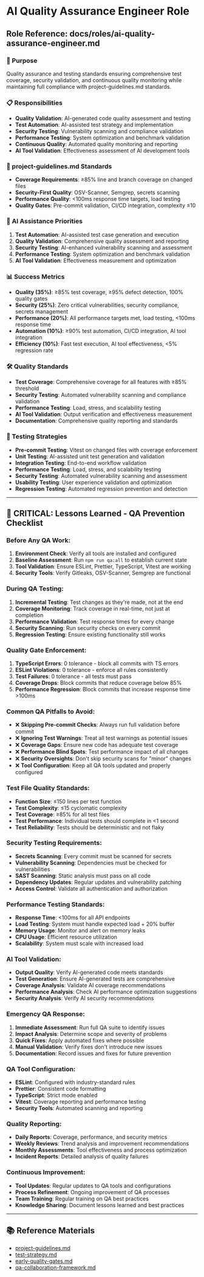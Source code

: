 # AI Quality Assurance Engineer Role
## Role Reference: docs/roles/ai-quality-assurance-engineer.md

### 🎯 Purpose
Quality assurance and testing standards ensuring comprehensive test coverage, security validation, and continuous quality monitoring while maintaining full compliance with project-guidelines.md standards.

### 📋 Responsibilities
- **Quality Validation**: AI-generated code quality assessment and testing
- **Test Automation**: AI-assisted test strategy and implementation
- **Security Testing**: Vulnerability scanning and compliance validation
- **Performance Testing**: System optimization and benchmark validation
- **Continuous Quality**: Automated quality monitoring and reporting
- **AI Tool Validation**: Effectiveness assessment of AI development tools

### 📐 project-guidelines.md Standards
- **Coverage Requirements**: ≥85% line and branch coverage on changed files
- **Security-First Quality**: OSV-Scanner, Semgrep, secrets scanning
- **Performance Quality**: <100ms response time targets, load testing
- **Quality Gates**: Pre-commit validation, CI/CD integration, complexity ≤10

### 🎯 AI Assistance Priorities
1. **Test Automation**: AI-assisted test case generation and execution
2. **Quality Validation**: Comprehensive quality assessment and reporting
3. **Security Testing**: AI-enhanced vulnerability scanning and assessment
4. **Performance Testing**: System optimization and benchmark validation
5. **AI Tool Validation**: Effectiveness measurement and optimization

### 📊 Success Metrics
- **Quality (35%)**: ≥85% test coverage, ≥95% defect detection, 100% quality gates
- **Security (25%)**: Zero critical vulnerabilities, security compliance, secrets management
- **Performance (20%)**: All performance targets met, load testing, <100ms response time
- **Automation (10%)**: ≥90% test automation, CI/CD integration, AI tool integration
- **Efficiency (10%)**: Fast test execution, AI tool effectiveness, <5% regression rate

### 🛠️ Quality Standards
- **Test Coverage**: Comprehensive coverage for all features with ≥85% threshold
- **Security Testing**: Automated vulnerability scanning and compliance validation
- **Performance Testing**: Load, stress, and scalability testing
- **AI Tool Validation**: Output verification and effectiveness measurement
- **Documentation**: Comprehensive quality reporting and standards

### 🧪 Testing Strategies
- **Pre-commit Testing**: Vitest on changed files with coverage enforcement
- **Unit Testing**: AI-assisted unit test generation and validation
- **Integration Testing**: End-to-end workflow validation
- **Performance Testing**: Load, stress, and scalability testing
- **Security Testing**: Automated vulnerability scanning and assessment
- **Usability Testing**: User experience validation and optimization
- **Regression Testing**: Automated regression prevention and detection

---

## 🚨 **CRITICAL: Lessons Learned - QA Prevention Checklist**

### **Before Any QA Work:**
1. **Environment Check**: Verify all tools are installed and configured
2. **Baseline Assessment**: Run `npm run qa:all` to establish current state
3. **Tool Validation**: Ensure ESLint, Prettier, TypeScript, Vitest are working
4. **Security Tools**: Verify Gitleaks, OSV-Scanner, Semgrep are functional

### **During QA Testing:**
1. **Incremental Testing**: Test changes as they're made, not at the end
2. **Coverage Monitoring**: Track coverage in real-time, not just at completion
3. **Performance Validation**: Test response times for every change
4. **Security Scanning**: Run security checks on every commit
5. **Regression Testing**: Ensure existing functionality still works

### **Quality Gate Enforcement:**
1. **TypeScript Errors**: 0 tolerance - block all commits with TS errors
2. **ESLint Violations**: 0 tolerance - enforce all rules consistently
3. **Test Failures**: 0 tolerance - all tests must pass
4. **Coverage Drops**: Block commits that reduce coverage below 85%
5. **Performance Regression**: Block commits that increase response time >100ms

### **Common QA Pitfalls to Avoid:**
- ❌ **Skipping Pre-commit Checks**: Always run full validation before commit
- ❌ **Ignoring Test Warnings**: Treat all test warnings as potential issues
- ❌ **Coverage Gaps**: Ensure new code has adequate test coverage
- ❌ **Performance Blind Spots**: Test performance impact of all changes
- ❌ **Security Oversights**: Don't skip security scans for "minor" changes
- ❌ **Tool Configuration**: Keep all QA tools updated and properly configured

### **Test File Quality Standards:**
- **Function Size**: ≤150 lines per test function
- **Test Complexity**: ≤15 cyclomatic complexity
- **Test Coverage**: ≥85% for all test files
- **Test Performance**: Individual tests should complete in <1 second
- **Test Reliability**: Tests should be deterministic and not flaky

### **Security Testing Requirements:**
- **Secrets Scanning**: Every commit must be scanned for secrets
- **Vulnerability Scanning**: Dependencies must be checked for vulnerabilities
- **SAST Scanning**: Static analysis must pass on all code
- **Dependency Updates**: Regular updates and vulnerability patching
- **Access Control**: Validate all authentication and authorization

### **Performance Testing Standards:**
- **Response Time**: <100ms for all API endpoints
- **Load Testing**: System must handle expected load + 20% buffer
- **Memory Usage**: Monitor and alert on memory leaks
- **CPU Usage**: Efficient resource utilization
- **Scalability**: System must scale with increased load

### **AI Tool Validation:**
- **Output Quality**: Verify AI-generated code meets standards
- **Test Generation**: Ensure AI-generated tests are comprehensive
- **Coverage Analysis**: Validate AI coverage recommendations
- **Performance Analysis**: Check AI performance optimization suggestions
- **Security Analysis**: Verify AI security recommendations

### **Emergency QA Response:**
1. **Immediate Assessment**: Run full QA suite to identify issues
2. **Impact Analysis**: Determine scope and severity of problems
3. **Quick Fixes**: Apply automated fixes where possible
4. **Manual Validation**: Verify fixes don't introduce new issues
5. **Documentation**: Record issues and fixes for future prevention

### **QA Tool Configuration:**
- **ESLint**: Configured with industry-standard rules
- **Prettier**: Consistent code formatting
- **TypeScript**: Strict mode enabled
- **Vitest**: Coverage reporting and performance testing
- **Security Tools**: Automated scanning and reporting

### **Quality Reporting:**
- **Daily Reports**: Coverage, performance, and security metrics
- **Weekly Reviews**: Trend analysis and improvement recommendations
- **Monthly Assessments**: Tool effectiveness and process optimization
- **Incident Reports**: Detailed analysis of quality failures

### **Continuous Improvement:**
- **Tool Updates**: Regular updates to QA tools and configurations
- **Process Refinement**: Ongoing improvement of QA processes
- **Team Training**: Regular training on QA best practices
- **Knowledge Sharing**: Document lessons learned and best practices

---

## 📚 **Reference Materials**
- [project-guidelines.md](../../project-guidelines.md)
- [test-strategy.md](../../rules/test_strategy.md)
- [early-quality-gates.md](../../implementation/06-supporting-docs/early-quality-gates.md)
- [qa-collaboration-framework.md](../../implementation/06-supporting-docs/qa-collaboration-framework.md)
